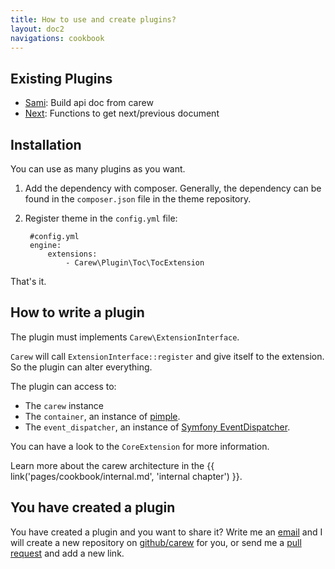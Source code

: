 ```yaml
---
title: How to use and create plugins?
layout: doc2
navigations: cookbook
---
```


Existing Plugins
----------------

* [Sami](https://github.com/carew/plugin-sami#readme): Build api doc from carew
* [Next](https://github.com/gnugat/carew-next#readme): Functions to get next/previous document

Installation
------------

You can use as many plugins as you want.

1. Add the dependency with composer. Generally, the dependency can be found in
the `composer.json` file in the theme repository.

1. Register theme in the `config.yml` file:

        #config.yml
        engine:
            extensions:
                - Carew\Plugin\Toc\TocExtension

That's it.

How to write a plugin
---------------------

The plugin must implements `Carew\ExtensionInterface`.

`Carew` will call `ExtensionInterface::register` and give itself
to the extension. So the plugin can alter everything.

The plugin can access to:

* The `carew` instance
* The `container`, an instance of [pimple](http://pimple.sensiolabs.org/).
* The `event_dispatcher`, an instance of [Symfony EventDispatcher](https://github.com/symfony/EventDispatcher).

You can have a look to the `CoreExtension` for more information.

Learn more about the carew architecture in the {{ link('pages/cookbook/internal.md',
'internal chapter') }}.

You have created a plugin
-------------------------

You have created a plugin and you want to share it?
Write me an [email](mailto:lyrixx@lyrixx.info) and I will create a new
repository on [github/carew](https://github.com/carew) for you, or send me a
[pull request](https://github.com/carew/carew.github.com/edit/master/_carew/pages/cookbook/plugins.md)
and add a new link.
